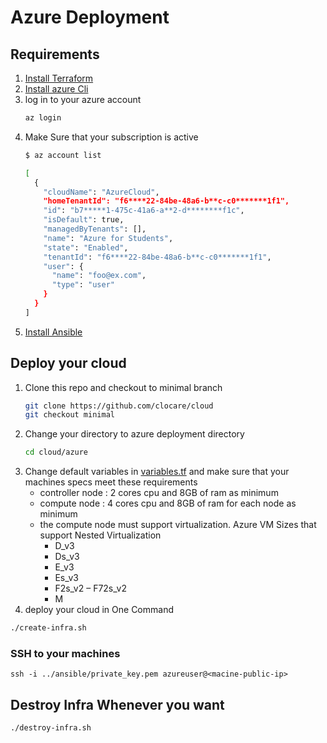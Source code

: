 # Azure Deployment
## Requirements
1. [Install Terraform](https://learn.hashicorp.com/tutorials/terraform/install-cli)
2. [Install azure Cli](https://docs.microsoft.com/en-us/cli/azure/install-azure-cli)
3. log in to your azure account 
    ```bash
    az login
    ```
4. Make Sure that your subscription is active 
    ```bash
    $ az account list

    [
      {
        "cloudName": "AzureCloud",
        "homeTenantId": "f6****22-84be-48a6-b**c-c0*******1f1",
        "id": "b7*****1-475c-41a6-a**2-d********f1c",
        "isDefault": true,
        "managedByTenants": [],
        "name": "Azure for Students",
        "state": "Enabled",
        "tenantId": "f6****22-84be-48a6-b**c-c0*******1f1",
        "user": {
          "name": "foo@ex.com",
          "type": "user"
        }
      }
    ]
    ```
5. [Install Ansible](https://docs.ansible.com/ansible/latest/installation_guide/intro_installation.html)

## Deploy your cloud
1. Clone this repo and checkout to minimal branch
    ```bash
    git clone https://github.com/clocare/cloud
    git checkout minimal
    ```
2. Change your directory to azure deployment directory
    ```bash
    cd cloud/azure
    ```
3. Change default variables in [variables.tf](/azure/variables.tf) and make sure that your machines specs meet these requirements 
    - controller node : 2 cores cpu and 8GB of ram as minimum
    - compute node : 4 cores cpu and 8GB of ram for each node as minimum
    - the compute node must support virtualization. Azure VM Sizes that support Nested Virtualization
      - D_v3
      - Ds_v3
      - E_v3
      - Es_v3
      - F2s_v2 – F72s_v2
      - M
4. deploy your cloud in One Command
```bash
./create-infra.sh
```
### SSH to your machines
```
ssh -i ../ansible/private_key.pem azureuser@<macine-public-ip>
```
## Destroy Infra Whenever you want
```bash
./destroy-infra.sh
```